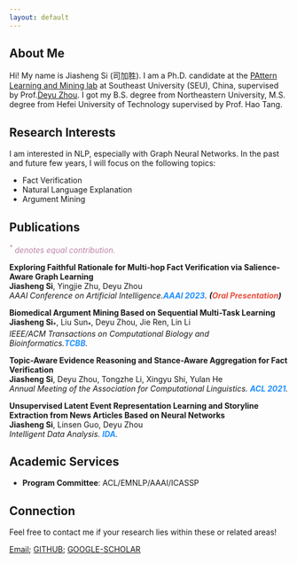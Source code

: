 ```yaml
---
layout: default
---
```



## About Me
Hi! My name is Jiasheng Si (司加胜). I am a Ph.D. candidate at the [PAttern Learning and Mining lab](http://palm.seu.edu.cn/) at Southeast University (SEU), China, supervised by Prof.[Deyu Zhou](http://palm.seu.edu.cn/zhoudeyu/Home.html).
I got my B.S. degree from Northeastern University, 
M.S. degree from Hefei University of Technology supervised by Prof. Hao Tang.

## Research Interests
I am interested in NLP, especially with Graph Neural Networks.
In the past and future few years,
I will focus on the following topics:
- Fact Verification
- Natural Language Explanation
- Argument Mining


## Publications
<i style="color:#BD83AA"><sup>*</sup> denotes equal contribution.</i>

[comment]: <> (AAAI2023)
<div class="paper">
<p><strong>Exploring Faithful Rationale for Multi-hop Fact Verification via Salience-Aware Graph Learning</strong>
<br />
<strong>Jiasheng Si</strong>, Yingjie Zhu, Deyu Zhou
<br />
<em>AAAI Conference on Artificial Intelligence.<strong><i style="color:#1e90ff">AAAI 2023</i></strong>. <strong>(<i style="color:#e74d3c">Oral Presentation</i>)</strong></em>
<br/>
</p>
</div>

[comment]: <> (TCBB2022)
<div class="paper">
<p><strong>Biomedical Argument Mining Based on Sequential Multi-Task Learning</strong>
<br />
<strong>Jiasheng Si</strong><sub>*</sub>, Liu Sun<sub>*</sub>, Deyu Zhou, Jie Ren, Lin Li
<br />
<em>IEEE/ACM Transactions on Computational Biology and Bioinformatics.<strong><i style="color:#1e90ff">TCBB</i></strong>.</em>
<br/>
</p>
</div>

[comment]: <> (ACL2021)
<div class="paper">
<p><strong>Topic-Aware Evidence Reasoning and Stance-Aware Aggregation for Fact Verification</strong>
<br />
<strong>Jiasheng Si</strong>, Deyu Zhou, Tongzhe Li, Xingyu Shi, Yulan He
<br />
<em>Annual Meeting of the Association for Computational Linguistics. <strong><i style="color:#1e90ff">ACL 2021</i></strong>.</em>
<br/>
</p>
</div>

[comment]: <> (IDA2021)
<div class="paper">
<p><strong>Unsupervised Latent Event Representation Learning and Storyline Extraction from News Articles Based on Neural Networks</strong>
<br />
<strong>Jiasheng Si</strong>, Linsen Guo, Deyu Zhou
<br />
<em>Intelligent Data Analysis. <strong><i style="color:#1e90ff">IDA</i></strong>.</em>
<br/>
</p>
</div>
    


## Academic Services
- **Program Committee**: ACL/EMNLP/AAAI/ICASSP


## Connection
Feel free to contact me if your research lies within these or related areas!

[Email](mailto:jasenchn@seu.edu.cn); [GITHUB](https://github.com/jasenchn); [GOOGLE-SCHOLAR]([https://github.com/jasenchn](https://scholar.google.com/citations?user=mla8MA4AAAAJ&hl=en))
